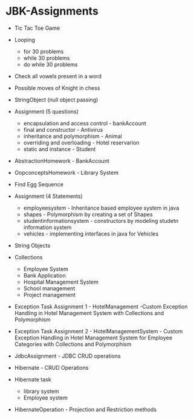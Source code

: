 # JBK-Assignments

* Tic Tac Toe Game
  
* Looping
  * for 30 problems
  * while 30 problems
  * do while 30 problems
    
* Check all vowels present in a word
  
* Possible moves of Knight in chess
  
* StringObject (null object passing)
  
* Assignment (5 questions)
  * encapsulation and access control - bankAccount
  * final and constructor - Antivirus
  * inheritance and polymorphism - Animal
  * overriding and overloading - Hotel reservarion
  * static and instance - Student
    
* AbstractionHomework - BankAccount
  
* OopconceptsHomework - Library System
  
* Find Egg Sequence
  
* Assignment (4 Statements)
  * employeesystem - Inheritance based employee system in java
  * shapes - Polymorphism by creating a set of Shapes
  * studentinformationsystem - constructors by modeling studetn information system
  * vehicles - implementing interfaces in java for Vehicles

* String Objects
 
* Collections
  * Employee System
  * Bank Application
  * Hospital Management System
  * School management
  * Project management


* Exception Task Assignment 1 - HotelManagement -Custom Exception Handling in Hotel Management System with Collections and Polymorphism
  
* Exception Task Assignment 2 - HotelManagementSystem - Custom Exception Handling in Hotel Management System for Employee Categories with Collections and Polymorphism

* JdbcAssignment - JDBC CRUD operations

* Hibernate - CRUD Operations

* Hibernate task
  * library system
  * Employee system

* HibernateOperation - Projection and Restriction methods


 
